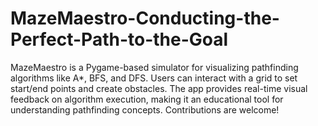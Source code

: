 # MazeMaestro-Conducting-the-Perfect-Path-to-the-Goal
MazeMaestro is a Pygame-based simulator for visualizing pathfinding algorithms like A*, BFS, and DFS. Users can interact with a grid to set start/end points and create obstacles. The app provides real-time visual feedback on algorithm execution, making it an educational tool for understanding pathfinding concepts. Contributions are welcome!
